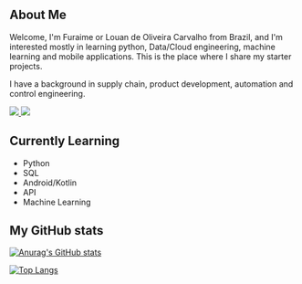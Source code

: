 ## About Me

Welcome, I'm Furaime or Louan de Oliveira Carvalho from Brazil, and I'm interested mostly in learning python, Data/Cloud engineering, machine learning and mobile applications. This is the place where I share my starter projects.

I have a background in supply chain, product development, automation and control engineering.


<a href="https://www.linkedin.com/in/louan-carvalho-95b578216" alt="linkedin" target="_blank">

<img src="https://img.shields.io/badge/LinkedIn-%230077B5.svg?&style=flat-square&logo=linkedin&logoColor=white">

</a>

<a href="mailto:louan.carvalho@gmail.com" alt="gmail" target="_blank">

<img src="https://img.shields.io/badge/-Gmail-FF0000?style=flat-square&labelColor=FF0000&logo=gmail&logoColor=white&link=mailto:louan.carvalho@gmail.com" />

</a>

## Currently Learning

  - Python
  - SQL
  - Android/Kotlin
  - API
  - Machine Learning
  

## My GitHub stats 

  
[![Anurag's GitHub stats](https://github-readme-stats.vercel.app/api?username=Furaime&show_icons=true&theme=merko&hide=stars&count_private=true&include_all_commits=true)](https://github.com/anuraghazra/github-readme-stats) 
  
[![Top Langs](https://github-readme-stats.vercel.app/api/top-langs/?username=Furaime&theme=merko&hide=jupyter%20notebook&langs_count=6)](https://github.com/anuraghazra/github-readme-stats)


<!--
**Furaime/Furaime** is a ✨ _special_ ✨ repository because its `README.md` (this file) appears on your GitHub profile.

Here are some ideas to get you started:
&hide=stars,commits,prs,issues,contribs

- 🔭 I’m currently working on ...
- 🌱 I’m currently learning ...
- 👯 I’m looking to collaborate on ...
- 🤔 I’m looking for help with ...
- 💬 Ask me about ...
- 📫 How to reach me: ...
- 😄 Pronouns: ...
- ⚡ Fun fact: ...
-->
